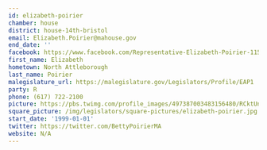 ```yaml
---
id: elizabeth-poirier
chamber: house
district: house-14th-bristol
email: Elizabeth.Poirier@mahouse.gov
end_date: ''
facebook: https://www.facebook.com/Representative-Elizabeth-Poirier-115052675238359/
first_name: Elizabeth
hometown: North Attleborough
last_name: Poirier
malegislature_url: https://malegislature.gov/Legislators/Profile/EAP1
party: R
phone: (617) 722-2100
picture: https://pbs.twimg.com/profile_images/497387003483156480/RCktUnlJ_400x400.jpeg
square_picture: /img/legislators/square-pictures/elizabeth-poirier.jpg
start_date: '1999-01-01'
twitter: https://twitter.com/BettyPoirierMA
website: N/A
---
```

